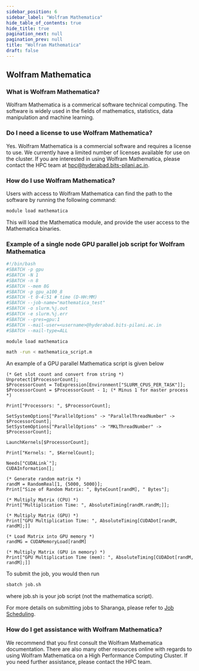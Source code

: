 ```yaml
---
sidebar_position: 6
sidebar_label: "Wolfram Mathematica"
hide_table_of_contents: true
hide_title: true
pagination_next: null
pagination_prev: null
title: "Wolfram Mathematica"
draft: false
---
```


## Wolfram Mathematica

### What is Wolfram Mathematica?

Wolfram Mathematica is a commerical software technical computing. The software is widely used in the fields of mathematics, statistics, data manipulation and machine learning.

### Do I need a license to use Wolfram Mathematica?

Yes. Wolfram Mathematica is a commercial software and requires a license to use. We currently have a limited number of licenses available for use on the cluster. If you are interested in using Wolfram Mathematica, please contact the HPC team at hpc@hyderabad.bits-pilani.ac.in.

### How do I use Wolfram Mathematica?

Users with access to Wolfram Mathematica can find the path to the software by running the following command:

```bash
module load mathematica
```

This will load the Mathematica module, and provide the user access to the Mathematica binaries.

### Example of a single node GPU parallel job script for Wolfram Mathematica

```bash
#!/bin/bash
#SBATCH -p gpu
#SBATCH -N 1
#SBATCH -n 8
#SBATCH --mem 8G
#SBATCH -p gpu_a100_8
#SBATCH -t 0-4:51 # time (D-HH:MM)
#SBATCH --job-name="mathematica_test"
#SBATCH -o slurm.%j.out
#SBATCH -e slurm.%j.err
#SBATCH --gres=gpu:1
#SBATCH --mail-user=<username>@hyderabad.bits-pilani.ac.in
#SBATCH --mail-type=ALL

module load mathematica

math -run < mathematica_script.m
```

An example of a GPU parallel Mathematica script is given below

```
(* Get slot count and convert from string *)
Unprotect[$ProcessorCount];
$ProcessorCount = ToExpression[Environment["SLURM_CPUS_PER_TASK"]];
$ProcessorCount = $ProcessorCount - 1; (* Minus 1 for master process *)

Print["Processors: ", $ProcessorCount];

SetSystemOptions["ParallelOptions" -> "ParallelThreadNumber" -> $ProcessorCount];
SetSystemOptions["ParallelOptions" -> "MKLThreadNumber" -> $ProcessorCount];

LaunchKernels[$ProcessorCount];

Print["Kernels: ", $KernelCount];

Needs["CUDALink`"];
CUDAInformation[];

(* Generate random matrix *)
randM = RandomReal[1, {5000, 5000}];
Print["Size of Random Matrix: ", ByteCount[randM], " Bytes"];

(* Multiply Matrix (CPU) *)
Print["Multiplication Time: ", AbsoluteTiming[randM.randM;]];

(* Multiply Matrix (GPU) *)
Print["GPU Multiplication Time: ", AbsoluteTiming[CUDADot[randM, randM];]]

(* Load Matrix into GPU memory *)
randMG = CUDAMemoryLoad[randM]

(* Multiply Matrix (GPU in memory) *)
Print["GPU Multiplication Time (mem): ", AbsoluteTiming[CUDADot[randM, randM];]]
```

To submit the job, you would then run

```bash
sbatch job.sh
```

where job.sh is your job script (not the mathematica script).

For more details on submitting jobs to Sharanga, please refer to [Job Scheduling](https://sharanga.hpc.bits-hyderabad.ac.in/docs/faq/jobs/).

### How do I get assistance with Wolfram Mathematica?

We recommend that you first consult the Wolfram Mathematica documentation. There are also many other resources online with regards to using Wolfram Mathematica on a High Performance Computing Cluster. If you need further assistance, please contact the HPC team.
